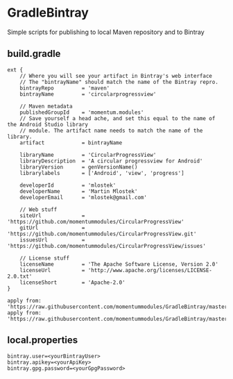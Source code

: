 # GradleBintray
Simple scripts for publishing to local Maven repository and to Bintray

## build.gradle

	ext {
	    // Where you will see your artifact in Bintray's web interface
	    // The "bintrayName" should match the name of the Bintray repro.
	    bintrayRepo         = 'maven'
	    bintrayName         = 'circularprogressview'

	    // Maven metadata
	    publishedGroupId    = 'momentum.modules'
	    // Save yourself a head ache, and set this equal to the name of the Android Studio library
	    // module. The artifact name needs to match the name of the library.
	    artifact            = bintrayName

	    libraryName         = 'CircularProgressView'
	    libraryDescription  = 'A circular progressview for Android'
	    libraryVersion      = genVersionName()
	    librarylabels       = ['Android', 'view', 'progress']

	    developerId         = 'mlostek'
	    developerName       = 'Martin Mlostek'
	    developerEmail      = 'mlostek@gmail.com'

	    // Web stuff
	    siteUrl             = 'https://github.com/momentummodules/CircularProgressView'
	    gitUrl              = 'https://github.com/momentummodules/CircularProgressView.git'
	    issuesUrl           = 'https://github.com/momentummodules/CircularProgressView/issues'

	    // License stuff
	    licenseName         = 'The Apache Software License, Version 2.0'
	    licenseUrl          = 'http://www.apache.org/licenses/LICENSE-2.0.txt'
	    licenseShort        = 'Apache-2.0'
	}

	apply from: 'https://raw.githubusercontent.com/momentummodules/GradleBintray/master/maven.gradle'
	apply from: 'https://raw.githubusercontent.com/momentummodules/GradleBintray/master/bintray.gradle'


## local.properties

	bintray.user=<yourBintrayUser>
	bintray.apikey=<yourApiKey>
	bintray.gpg.password=<yourGpgPassword>
